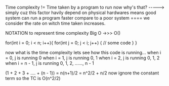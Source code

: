 Time complexity != Time taken by a program to run
now why's that?
-----> simply cuz this factor havily depend on physical hardwares means good system can run a program faster compare to a poor system
==== we consider the rate on witch time taken increases.

NOTATION to represent time complexity
Big O ->>> O()

for(int i = 0; i < n; i++){
for(int j = 0; j < i; j++) {
// some code
}
}

now what is the time complexity
lets see how this code is running...
when i = 0, j is running 0
when i = 1, j is running 0, 1
when i = 2, j is running 0, 1, 2
when i = n - 1, j is running 0, 1, 2, ......, n - 1

(1 + 2 + 3 + .... + (n - 1)) = n(n+1)/2 = n^2/2 + n/2
now ignore the constant term
so the TC is O(n^2/2)
